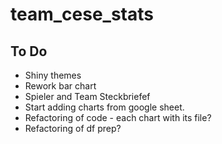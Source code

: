 # team_cese_stats
## To Do
* Shiny themes
* Rework bar chart
* Spieler and Team Steckbriefef
* Start adding charts from google sheet.
* Refactoring of code - each chart with its file?
* Refactoring of df prep?
